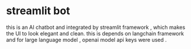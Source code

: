 # streamlit bot
this is an AI chatbot and integrated by streamlit framework , which makes the UI to look elegant and clean.
this is depends on langchain framework and  for large language model , openai model api keys were used .  
